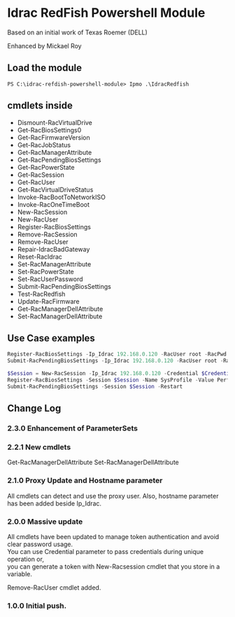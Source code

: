 # Idrac RedFish Powershell Module
Based on an initial work of Texas Roemer (DELL)

Enhanced by Mickael Roy

## Load the module

```
PS C:\idrac-refdish-powershell-module> Ipmo .\IdracRedfish
```

## cmdlets inside

* Dismount-RacVirtualDrive
* Get-RacBiosSettings0
* Get-RacFirmwareVersion
* Get-RacJobStatus
* Get-RacManagerAttribute
* Get-RacPendingBiosSettings
* Get-RacPowerState
* Get-RacSession
* Get-RacUser
* Get-RacVirtualDriveStatus
* Invoke-RacBootToNetworkISO
* Invoke-RacOneTimeBoot
* New-RacSession
* New-RacUser
* Register-RacBiosSettings
* Remove-RacSession
* Remove-RacUser
* Repair-IdracBadGateway
* Reset-RacIdrac
* Set-RacManagerAttribute
* Set-RacPowerState
* Set-RacUserPassword
* Submit-RacPendingBiosSettings
* Test-RacRedfish
* Update-RacFirmware
* Get-RacManagerDellAttribute
* Set-RacManagerDellAttribute

## Use Case examples
```powershell
Register-RacBiosSettings -Ip_Idrac 192.168.0.120 -RacUser root -RacPwd *pass* -Name SysProfile -Value PerfOptimized
Submit-RacPendingBiosSettings -Ip_Idrac 192.168.0.120 -RacUser root -RacPwd *pass* -Restart
```

```powershell
$Session = New-RacSession -Ip_Idrac 192.168.0.120 -Credential $Credential
Register-RacBiosSettings -Session $Session -Name SysProfile -Value PerfOptimized
Submit-RacPendingBiosSettings -Session $Session -Restart
```

## Change Log
### 2.3.0 Enhancement of ParameterSets

### 2.2.1 New cmdlets
Get-RacManagerDellAttribute
Set-RacManagerDellAttribute

### 2.1.0 Proxy Update and Hostname parameter
All cmdlets can detect and use the proxy user.
Also, hostname parameter has been added beside Ip_Idrac.

### 2.0.0 Massive update
All cmdlets have been updated to manage token authentication and avoid clear password usage.  
You can use Credential parameter to pass credentials during unique operation or,  
you can generate a token with New-Racsession cmdlet that you store in a variable.  

Remove-RacUser cmdlet added.  

### 1.0.0 Initial push.



